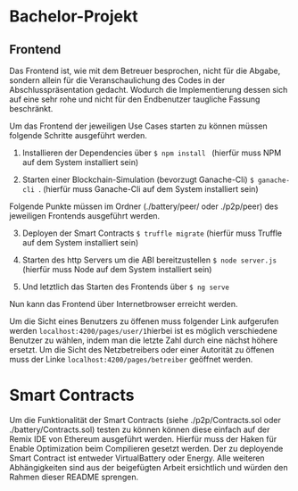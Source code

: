 # Bachelor-Projekt

## Frontend
Das Frontend ist, wie mit dem Betreuer besprochen, nicht für die Abgabe, sondern allein für die Veranschaulichung des Codes in der Abschlusspräsentation gedacht. Wodurch die Implementierung dessen sich auf eine sehr rohe und nicht für den Endbenutzer taugliche Fassung beschränkt.

Um das Frontend der jeweiligen Use Cases starten zu können müssen folgende Schritte ausgeführt werden.

1. Installieren der Dependencies über ```$ npm install ``` (hierfür muss NPM auf dem System installiert sein)

2. Starten einer Blockchain-Simulation (bevorzugt Ganache-Cli) ```$ ganache-cli ```. (hierfür muss Ganache-Cli auf dem System installiert sein)

Folgende Punkte müssen im Ordner (./battery/peer/ oder ./p2p/peer) des jeweiligen Frontends ausgeführt werden.

3. Deployen der Smart Contracts ```$ truffle migrate``` (hierfür muss Truffle auf dem System installiert sein)

4. Starten des http Servers um die ABI bereitzustellen ```$ node server.js``` (hierfür muss Node auf dem System installiert sein)

5. Und letztlich das Starten des Frontends über ```$ ng serve```

Nun kann das Frontend über Internetbrowser erreicht werden.

Um die Sicht eines Benutzers zu öffenen muss folgender Link aufgerufen werden ```localhost:4200/pages/user/1```hierbei ist es möglich verschiedene Benutzer zu wählen, indem man die letzte Zahl durch eine nächst höhere ersetzt.
Um die Sicht des Netzbetreibers oder einer Autorität zu öffenen muss der Linke ```localhost:4200/pages/betreiber``` geöffnet werden.

# Smart Contracts
Um die Funktionalität der Smart Contracts (siehe ./p2p/Contracts.sol oder ./battery/Contracts.sol) testen zu können können diese einfach auf der Remix IDE von Ethereum ausgeführt werden. Hierfür muss der Haken für Enable Optimization beim Compilieren gesetzt werden. Der zu deployende Smart Contract ist entweder VirtualBattery oder Energy. Alle weiteren Abhängigkeiten sind aus der beigefügten Arbeit ersichtlich und würden den Rahmen dieser README sprengen.
